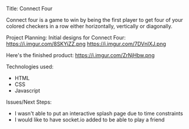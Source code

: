 Title: Connect Four

Connect four is a game to win by being the first player 
to get four of your colored checkers in a row 
either horizontally, vertically or diagonally.

Project Planning:
Initial designs for Connect Four:
https://i.imgur.com/8SKYiZZ.png
https://i.imgur.com/7DVnIXJ.png 

Here's the finished product: 
https://i.imgur.com/ZrNjHbw.png

Technologies used: 
- HTML 
- CSS
- Javascript

Issues/Next Steps:
- I wasn't able to put an interactive splash page due to time constraints
- I would like to have socket.io added to be able to play a friend

